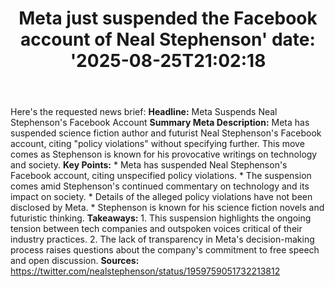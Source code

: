﻿---
title: "Meta just suspended the Facebook account of Neal Stephenson'
date: '2025-08-25T21:02:18"
category: "Markets"
summary: ""
slug: "meta just suspended the facebook account of neal stephenson"
source_urls:
  - "https://twitter.com/nealstephenson/status/1959759051732213812"
seo:
  title: "Meta just suspended the Facebook account of Neal Stephenson | Hash n Hedge'
  description: '"
  keywords: ["news", "markets", "brief"]
---
Here's the requested news brief:  **Headline:** Meta Suspends Neal Stephenson's Facebook Account  **Summary Meta Description:** Meta has suspended science fiction author and futurist Neal Stephenson's Facebook account, citing "policy violations" without specifying further. This move comes as Stephenson is known for his provocative writings on technology and society.  **Key Points:**  * Meta has suspended Neal Stephenson's Facebook account, citing unspecified policy violations. * The suspension comes amid Stephenson's continued commentary on technology and its impact on society. * Details of the alleged policy violations have not been disclosed by Meta. * Stephenson is known for his science fiction novels and futuristic thinking.  **Takeaways:**  1. This suspension highlights the ongoing tension between tech companies and outspoken voices critical of their industry practices. 2. The lack of transparency in Meta's decision-making process raises questions about the company's commitment to free speech and open discussion.  **Sources:**  https://twitter.com/nealstephenson/status/1959759051732213812 
